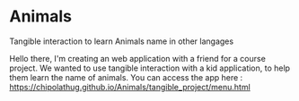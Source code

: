 # Animals
Tangible interaction to learn Animals name in other langages

Hello there, I'm creating an web application with a friend for a course project.
We wanted to use tangible interaction with a kid application, to help them learn the name of animals.
You can access the app here : 
https://chipolathug.github.io/Animals/tangible_project/menu.html

